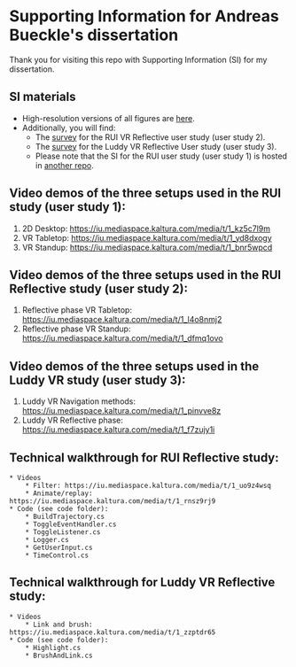 # Supporting Information for Andreas Bueckle's dissertation
Thank you for visiting this repo with Supporting Information (SI) for my dissertation. 

## SI materials
* High-resolution versions of all figures are [here](https://github.com/andreasbueckle/bueckle-dissertation-supporting-information/tree/main/high_res_figs). 
* Additionally, you will find:
    * The [survey](https://github.com/andreasbueckle/bueckle-dissertation-supporting-information/tree/main/rui_vr_reflective) for the RUI VR Reflective user study (user study 2).
    * The [survey](https://github.com/andreasbueckle/bueckle-dissertation-supporting-information/tree/main/luddy_vr_reflective) for the Luddy VR Reflective User study (user study 3).
    * Please note that the SI for the RUI user study (user study 1) is hosted in [another repo](https://github.com/cns-iu/rui-tissue-registration).

## Video demos of the three setups used in the RUI study (user study 1):
1. 2D Desktop: https://iu.mediaspace.kaltura.com/media/t/1_kz5c7l9m 
2. VR Tabletop: https://iu.mediaspace.kaltura.com/media/t/1_yd8dxogy
3. VR Standup: https://iu.mediaspace.kaltura.com/media/t/1_bnr5wpcd 

## Video demos of the three setups used in the RUI Reflective study (user study 2):
1. Reflective phase VR Tabletop: https://iu.mediaspace.kaltura.com/media/t/1_l4o8nmj2
2. Reflective phase VR Standup: https://iu.mediaspace.kaltura.com/media/t/1_dfmq1ovo

## Video demos of the three setups used in the Luddy VR study (user study 3): 
1. Luddy VR Navigation methods: https://iu.mediaspace.kaltura.com/media/t/1_pinvve8z
2. Luddy VR Reflective phase: https://iu.mediaspace.kaltura.com/media/t/1_f7zujy1i
 
## Technical walkthrough for RUI Reflective study:
    * Videos
        * Filter: https://iu.mediaspace.kaltura.com/media/t/1_uo9z4wsq 
        * Animate/replay: https://iu.mediaspace.kaltura.com/media/t/1_rnsz9rj9 
    * Code (see code folder):
        * BuildTrajectory.cs
        * ToggleEventHandler.cs
        * ToggleListener.cs
        * Logger.cs
        * GetUserInput.cs
        * TimeControl.cs
   
## Technical walkthrough for Luddy VR Reflective study:
    * Videos
        * Link and brush: https://iu.mediaspace.kaltura.com/media/t/1_zzptdr65
    * Code (see code folder):
        * Highlight.cs
        * BrushAndLink.cs

